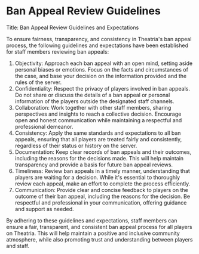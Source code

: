 # Ban Appeal Review Guidelines

Title: Ban Appeal Review Guidelines and Expectations

To ensure fairness, transparency, and consistency in Theatria's ban appeal process, the following guidelines and expectations have been established for staff members reviewing ban appeals:

1. Objectivity: Approach each ban appeal with an open mind, setting aside personal biases or emotions. Focus on the facts and circumstances of the case, and base your decision on the information provided and the rules of the server.
2. Confidentiality: Respect the privacy of players involved in ban appeals. Do not share or discuss the details of a ban appeal or personal information of the players outside the designated staff channels.
3. Collaboration: Work together with other staff members, sharing perspectives and insights to reach a collective decision. Encourage open and honest communication while maintaining a respectful and professional demeanor.
4. Consistency: Apply the same standards and expectations to all ban appeals, ensuring that all players are treated fairly and consistently, regardless of their status or history on the server.
5. Documentation: Keep clear records of ban appeals and their outcomes, including the reasons for the decisions made. This will help maintain transparency and provide a basis for future ban appeal reviews.
6. Timeliness: Review ban appeals in a timely manner, understanding that players are waiting for a decision. While it's essential to thoroughly review each appeal, make an effort to complete the process efficiently.
7. Communication: Provide clear and concise feedback to players on the outcome of their ban appeal, including the reasons for the decision. Be respectful and professional in your communication, offering guidance and support as needed.

By adhering to these guidelines and expectations, staff members can ensure a fair, transparent, and consistent ban appeal process for all players on Theatria. This will help maintain a positive and inclusive community atmosphere, while also promoting trust and understanding between players and staff.
